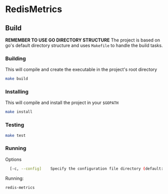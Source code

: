 # RedisMetrics

## Build
**REMEMBER TO USE GO DIRECTORY STRUCTURE**
The project is based on go's default directory structure and uses `Makefile` to
handle the build tasks.

### Building
This will compile and create the executable in the project's root directory
```bash
make build
```

### Installing
This will compile and install the project in your `$GOPATH`
```bash
make install
```

### Testing

```bash
make test
```

### Running

Options
```bash
  [-c, --config]    Specify the configuration file directory (default: config.json)
```

Running:

```
redis-metrics
```
